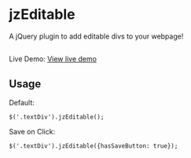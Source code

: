 # jzEditable

A jQuery plugin to add editable divs to your webpage!

##
Live Demo:
<a href="https://github.com/jpzgoku/vue_single_page_application"> View live demo</a>

## Usage

Default:
```
$('.textDiv').jzEditable();
```

Save on Click:
```
$('.textDiv').jzEditable({hasSaveButton: true});
```